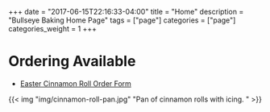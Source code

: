 +++
date = "2017-06-15T22:16:33-04:00"
title = "Home"
description = "Bullseye Baking Home Page"
tags = ["page"]
categories = ["page"]
categories_weight = 1
+++

Ordering Available
==================

* [Easter Cinnamon Roll Order Form](http://bit.ly/easter-cinnamonrolls)

{{< img "img/cinnamon-roll-pan.jpg" "Pan of cinnamon rolls with icing. " >}}

<!-- 
Holiday Updates
===============

Deadlines
----------
- All Christmas orders must be submitted by **Saturday, December 12th** for delivery or pick-up.
- Orders must be placed at least **10 days in advance** of desired pick-up or delivery 
- Capacity is limited, so order sooner rather than later
- Delivery or Pick-up will be available until **December 24th at 10:00am**

Cinnamon Rolls
--------------
- Delicious cinnamon rolls will be available for pre-Christmas enjoyment
- Pick-up and delivery **December 21st through December 24th** -->

<!-- Stocking Stuffers
-----------------
These small bags of miniature cookies taste and look great. They are a great addition to anyone's stocking, a teacher's gift, or treats for your co-workers.
- Includes three decorated miniature cookies
- Sealed in a clear plastic sleeve
- $3 per sleeve or 4 sleeves for $10
-->
<!-- Seasonal Pies
-------------
- Cranberry
- Pecan
- Chocolate Chess
- Apple

Gingerbread Kits
-----------------
- Available for pick-up, home delivery (within reasonable distance), or mail (with shipping fee)
- Customizations are available upon request (e.g. - multiple icing bags, multiple colors, etc.)

Christmas Cookie Flavors
-------------------------
- Vanilla
- Ginger Molasses
- Chocolate with either original or mint-flavored royal icing
 -->

